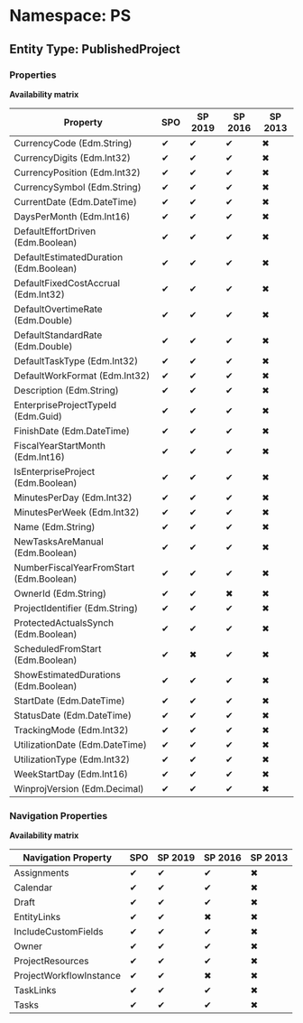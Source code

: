 # Namespace: PS

## Entity Type: PublishedProject

### Properties

**Availability matrix**

Property | SPO | SP 2019 | SP 2016 | SP 2013
----------|-----|---------|---------|--------
CurrencyCode (Edm.String) | ✔ | ✔ | ✔ | ✖
CurrencyDigits (Edm.Int32) | ✔ | ✔ | ✔ | ✖
CurrencyPosition (Edm.Int32) | ✔ | ✔ | ✔ | ✖
CurrencySymbol (Edm.String) | ✔ | ✔ | ✔ | ✖
CurrentDate (Edm.DateTime) | ✔ | ✔ | ✔ | ✖
DaysPerMonth (Edm.Int16) | ✔ | ✔ | ✔ | ✖
DefaultEffortDriven (Edm.Boolean) | ✔ | ✔ | ✔ | ✖
DefaultEstimatedDuration (Edm.Boolean) | ✔ | ✔ | ✔ | ✖
DefaultFixedCostAccrual (Edm.Int32) | ✔ | ✔ | ✔ | ✖
DefaultOvertimeRate (Edm.Double) | ✔ | ✔ | ✔ | ✖
DefaultStandardRate (Edm.Double) | ✔ | ✔ | ✔ | ✖
DefaultTaskType (Edm.Int32) | ✔ | ✔ | ✔ | ✖
DefaultWorkFormat (Edm.Int32) | ✔ | ✔ | ✔ | ✖
Description (Edm.String) | ✔ | ✔ | ✔ | ✖
EnterpriseProjectTypeId (Edm.Guid) | ✔ | ✔ | ✔ | ✖
FinishDate (Edm.DateTime) | ✔ | ✔ | ✔ | ✖
FiscalYearStartMonth (Edm.Int16) | ✔ | ✔ | ✔ | ✖
IsEnterpriseProject (Edm.Boolean) | ✔ | ✔ | ✔ | ✖
MinutesPerDay (Edm.Int32) | ✔ | ✔ | ✔ | ✖
MinutesPerWeek (Edm.Int32) | ✔ | ✔ | ✔ | ✖
Name (Edm.String) | ✔ | ✔ | ✔ | ✖
NewTasksAreManual (Edm.Boolean) | ✔ | ✔ | ✔ | ✖
NumberFiscalYearFromStart (Edm.Boolean) | ✔ | ✔ | ✔ | ✖
OwnerId (Edm.String) | ✔ | ✔ | ✖ | ✖
ProjectIdentifier (Edm.String) | ✔ | ✔ | ✔ | ✖
ProtectedActualsSynch (Edm.Boolean) | ✔ | ✔ | ✔ | ✖
ScheduledFromStart (Edm.Boolean) | ✔ | ✖ | ✔ | ✖
ShowEstimatedDurations (Edm.Boolean) | ✔ | ✔ | ✔ | ✖
StartDate (Edm.DateTime) | ✔ | ✔ | ✔ | ✖
StatusDate (Edm.DateTime) | ✔ | ✔ | ✔ | ✖
TrackingMode (Edm.Int32) | ✔ | ✔ | ✔ | ✖
UtilizationDate (Edm.DateTime) | ✔ | ✔ | ✔ | ✖
UtilizationType (Edm.Int32) | ✔ | ✔ | ✔ | ✖
WeekStartDay (Edm.Int16) | ✔ | ✔ | ✔ | ✖
WinprojVersion (Edm.Decimal) | ✔ | ✔ | ✔ | ✖

### Navigation Properties

**Availability matrix**

Navigation Property | SPO | SP 2019 | SP 2016 | SP 2013
----------|-----|---------|---------|--------
Assignments | ✔ | ✔ | ✔ | ✖
Calendar | ✔ | ✔ | ✔ | ✖
Draft | ✔ | ✔ | ✔ | ✖
EntityLinks | ✔ | ✔ | ✖ | ✖
IncludeCustomFields | ✔ | ✔ | ✔ | ✖
Owner | ✔ | ✔ | ✔ | ✖
ProjectResources | ✔ | ✔ | ✔ | ✖
ProjectWorkflowInstance | ✔ | ✔ | ✖ | ✖
TaskLinks | ✔ | ✔ | ✔ | ✖
Tasks | ✔ | ✔ | ✔ | ✖
